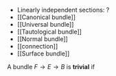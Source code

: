 - Linearly independent sections: ?
- [[Canonical bundle]] 
- [[Universal bundle]]
- [[Tautological bundle]]
- [[Normal bundle]]
- [[connection]]
- [[Surface bundle]]

A bundle $F\to E \to B$ is **trivial** if 